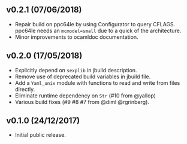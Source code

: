 ## v0.2.1 (07/06/2018)

* Repair build on ppc64le by using Configurator to query CFLAGS.
  ppc64le needs an `mcmodel=small` due to a quick of the architecture.
* Minor improvements to ocamldoc documentation.

## v0.2.0 (17/05/2018)

* Explicitly depend on `sexplib` in jbuild description.
* Remove use of deprecated build variables in jbuild file.
* Add a `Yaml_unix` module with functions to read and write
  from files directly.
* Eliminate runtime dependency on `Str` (#10 from @yallop)
* Various build fixes (#9 #8 #7 from @diml @rgrinberg).

## v0.1.0 (24/12/2017)

* Initial public release.
